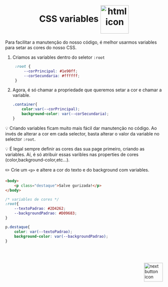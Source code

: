 <!-- title -->
<h1 align="center">
    <span>CSS variables</span>
    <img src="https://cdn-icons-png.flaticon.com/512/4215/4215538.png" alt="html icon" width="90px" align="center" >
</h1>

Para facilitar a manutenção do nosso código, é melhor usarmos variables para setar as cores do nosso CSS.


1. Criamos as variables dentro do seletor `:root`
   ```css
    :root {
        --corPrincipal: #1e90ff;
        --corSecundaria: #ffffff;
    }
   ```

2. Agora, é só chamar a propriedade que queremos setar a cor e chamar a variable.

    ```css
    .container{
        color:var(--corPrincipal);
        background-color: var(--corSecundaria);
    }
    ```

💡 Criando variables ficam muito mais fácil dar manutenção no código. Ao invés de alterar a cor em cada selector, basta alterar o valor da variable no selector `:root`.


💡 É legal sempre definir as cores das sua page primeiro, criando as variables. Aí, é só atribuir essas varibles nas properties de cores (color,background-color,etc...).
<br>

✏️ Crie um `<p>` e altere a cor do texto e do background com variables.

```html
<body>
    <p class="destaque">Salve gurizada!</p>
</body>
```

```css
/* variables de cores */
:root{
    --textoPadrao: #2D4262;
    --backgroundPadrao: #D09683;
}

p.destaque{
    color: var(--textoPadrao);
    background-color: var(--backgroundPadrao);
}
```


<br>
<br>

<!-- Next page button-->
[<img src="https://cdn-icons-png.flaticon.com/512/5553/5553581.png" alt="next button icon" width="60px" align="right">](../6.media_query_responsividade/media_query_responsividade.md)